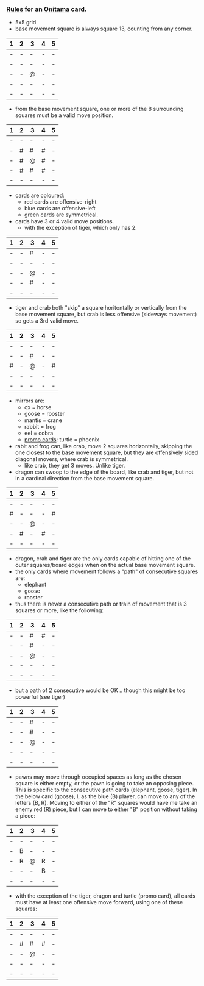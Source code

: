 ### [Rules](https://boardgamegeek.com/boardgame/160477/onitama/files) for an [Onitama](https://boardgamegeek.com/boardgame/160477/onitama) card.

- 5x5 grid
- base movement square is always square 13, counting from any corner.

| 1 | 2 | 3 | 4 | 5 |
|---|---|---|---|---|
| - | - | - | - | - |
| - | - | - | - | - |
| - | - | @ | - | - |
| - | - | - | - | - |
| - | - | - | - | - |

- from the base movement square, one or more of the 8 surrounding squares must be a valid move position.

| 1 | 2 | 3 | 4 | 5 |
|---|---|---|---|---|
| - | - | - | - | - |
| - | # | # | # | - |
| - | # | @ | # | - |
| - | # | # | # | - |
| - | - | - | - | - |

- cards are coloured:
  - red cards are offensive-right
  - blue cards are offensive-left
  - green cards are symmetrical.
- cards have 3 or 4 valid move positions.
  - with the exception of tiger, which only has 2.

| 1 | 2 | 3 | 4 | 5 |
|---|---|---|---|---|
| - | - | # | - | - |
| - | - | - | - | - |
| - | - | @ | - | - |
| - | - | # | - | - |
| - | - | - | - | - |

- tiger and crab both "skip" a square horitontally or vertically from the base movement square,
  but crab is less offensive (sideways movement) so gets a 3rd valid move.

| 1 | 2 | 3 | 4 | 5 |
|---|---|---|---|---|
| - | - | - | - | - |
| - | - | # | - | - |
| # | - | @ | - | # |
| - | - | - | - | - |
| - | - | - | - | - |

- mirrors are:
  - ox = horse
  - goose = rooster
  - mantis = crane
  - rabbit = frog
  - eel = cobra
  - [promo cards](https://boardgamegeek.com/boardgameexpansion/195556/onitama-dice-tower-2016-promo-tiles): turtle = phoenix
- rabit and frog can, like crab, move 2 squares horizontally, skipping the one closest to the base movement square,
  but they are offensively sided diagonal movers, where crab is symmetrical.
  - like crab, they get 3 moves. Unlike tiger.
- dragon can swoop to the edge of the board, like crab and tiger, but not in a cardinal direction from the base movement square.

| 1 | 2 | 3 | 4 | 5 |
|---|---|---|---|---|
| - | - | - | - | - |
| # | - | - | - | # |
| - | - | @ | - | - |
| - | # | - | # | - |
| - | - | - | - | - |

- dragon, crab and tiger are the only cards capable of hitting one of the outer squares/board edges when on the actual base movement square.
- the only cards where movement follows a "path" of consecutive squares are:
  - elephant
  - goose
  - rooster
- thus there is never a consecutive path or train of movement that is 3 squares or more, like the following:

| 1 | 2 | 3 | 4 | 5 |
|---|---|---|---|---|
| - | - | # | # | - |
| - | - | # | - | - |
| - | - | @ | - | - |
| - | - | - | - | - |
| - | - | - | - | - |

- but a path of 2 consecutive would be OK .. though this might be too powerful (see tiger)

| 1 | 2 | 3 | 4 | 5 |
|---|---|---|---|---|
| - | - | # | - | - |
| - | - | # | - | - |
| - | - | @ | - | - |
| - | - | - | - | - |
| - | - | - | - | - |

- pawns may move through occupied spaces as long as the chosen square is either empty, or the pawn is going
  to take an opposing piece. This is specific to the consecutive path cards (elephant, goose, tiger).
  In the below card (goose), I, as the blue (B) player, can move to any of the letters (B, R). Moving
  to either of the "R" squares would have me take an enemy red (R) piece, but I can move to either "B" position without
  taking a piece:

| 1 | 2 | 3 | 4 | 5 |
|---|---|---|---|---|
| - | - | - | - | - |
| - | B | - | - | - |
| - | R | @ | R | - |
| - | - | - | B | - |
| - | - | - | - | - |

- with the exception of the tiger, dragon and turtle (promo card), all cards must have at least one offensive move forward, using
  one of these squares:

| 1 | 2 | 3 | 4 | 5 |
|---|---|---|---|---|
| - | - | - | - | - |
| - | # | # | # | - |
| - | - | @ | - | - |
| - | - | - | - | - |
| - | - | - | - | - |